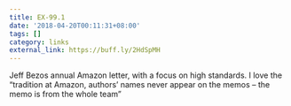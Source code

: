```yaml
---
title: EX-99.1
date: '2018-04-20T00:11:31+08:00'
tags: []
category: links
external_link: https://buff.ly/2HdSpMH
---
```


Jeff Bezos annual Amazon letter, with a focus on high standards. I love the “tradition at Amazon, authors’ names never appear on the memos – the memo is from the whole team”
